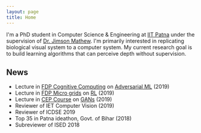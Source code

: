 ```yaml
---
layout: page
title: Home
---
```


I'm a PhD student in Computer Science & Engineering at
[IIT Patna](https://www.iitp.ac.in) under the supervision of 
[Dr. Jimson Mathew](https://www.iitp.ac.in/index.php/en-us/people/faculty/2-uncategorised/212-view-profile-23). 
I'm primarily interested in replicating biological visual system 
to a computer system. My current research goal is to build 
learning algorithms that can perceive depth without supervision.

## News

* Lecture in [FDP Cognitive Computing](http://www.mace.ac.in/Website/Uploads/DepartmentDownloads/637105962391897267.jpeg) on [Adversarial ML](teaching) (2019)
* Lecture in [FDP Micro grids](https://sites.google.com/view/faculty-development-programiit/Introduction) on [RL](teaching) (2019)
* Lecture in [CEP Course](http://www.iitp.ac.in/cep/course.html) on [GANs](teaching) (2019)
* Reviewer of IET Computer Vision (2019)
* Reviewer of ICDSE 2019
* Top 35 in Patna ideathon, Govt. of Bihar (2018)
* Subreviewer of ISED 2018